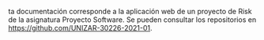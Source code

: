 ta documentación corresponde a la aplicación web de un proyecto de Risk de la asignatura Proyecto Software. Se pueden consultar los repositorios en https://github.com/UNIZAR-30226-2021-01.
